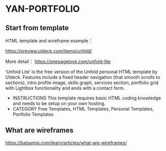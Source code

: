 # YAN-PORTFOLIO

## Start from template

HTML template and wireframe example：

https://preview.uideck.com/items/unfold/

More detail： https://onepagelove.com/unfold-lite

‘Unfold Lite’ is the free version of the Unfold personal HTML template by UIdeck. Features include a fixed header navigation (that smooth scrolls to sections), intro profile image, skills graph, services section, portfolio grid with Lightbox functionality and ends with a contact form.

- INSTRUCTIONS
This template requires basic HTML coding knowledge and needs to be setup on your own hosting.
- CATEGORY
Free Templates, HTML Templates, Personal Templates, Portfolio Templates

## What are wireframes
https://balsamiq.com/learn/articles/what-are-wireframes/

